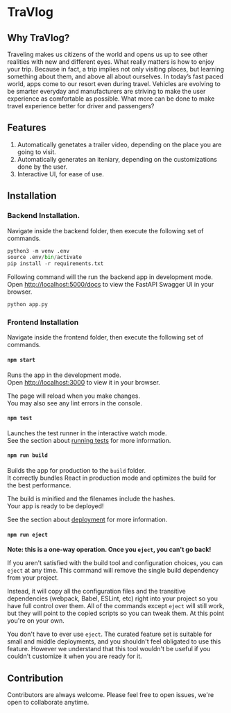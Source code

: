 # TraVlog

## Why TraVlog?
Traveling makes us citizens of the world and opens us up to see other realities with new and different eyes.
What really matters is how to enjoy your trip. Because in fact, a trip implies not only visiting places, but learning something about them, and above all about ourselves.
In today’s fast paced world, apps come to our resort even during travel. Vehicles are evolving to be smarter everyday and manufacturers are striving to make the user experience as comfortable as possible.
What more can be done to make travel experience better for driver and passengers?

## Features
  1. Automatically genetates a trailer video, depending on the place you are going to visit.
  2. Automatically generates an iteniary, depending on the customizations done by the user.
  3. Interactive UI, for ease of use.

## Installation

### Backend Installation.
Navigate inside the backend folder, then execute the following set of commands.
```python
python3 -m venv .env
source .env/bin/activate
pip install -r requirements.txt
```
Following command will the run the backend app in development mode.
Open [http://localhost:5000/docs](http://localhost:5000/docs) to view the FastAPI Swagger UI in your browser.
```python
python app.py
```

### Frontend Installation
Navigate inside the frontend folder, then execute the following set of commands.
#### `npm start`

Runs the app in the development mode.\
Open [http://localhost:3000](http://localhost:3000) to view it in your browser.

The page will reload when you make changes.\
You may also see any lint errors in the console.

#### `npm test`

Launches the test runner in the interactive watch mode.\
See the section about [running tests](https://facebook.github.io/create-react-app/docs/running-tests) for more information.

#### `npm run build`

Builds the app for production to the `build` folder.\
It correctly bundles React in production mode and optimizes the build for the best performance.

The build is minified and the filenames include the hashes.\
Your app is ready to be deployed!

See the section about [deployment](https://facebook.github.io/create-react-app/docs/deployment) for more information.

#### `npm run eject`

**Note: this is a one-way operation. Once you `eject`, you can't go back!**

If you aren't satisfied with the build tool and configuration choices, you can `eject` at any time. This command will remove the single build dependency from your project.

Instead, it will copy all the configuration files and the transitive dependencies (webpack, Babel, ESLint, etc) right into your project so you have full control over them. All of the commands except `eject` will still work, but they will point to the copied scripts so you can tweak them. At this point you're on your own.

You don't have to ever use `eject`. The curated feature set is suitable for small and middle deployments, and you shouldn't feel obligated to use this feature. However we understand that this tool wouldn't be useful if you couldn't customize it when you are ready for it.

## Contribution
Contributors are always welcome. Please feel free to open issues, we're open to collaborate anytime.
